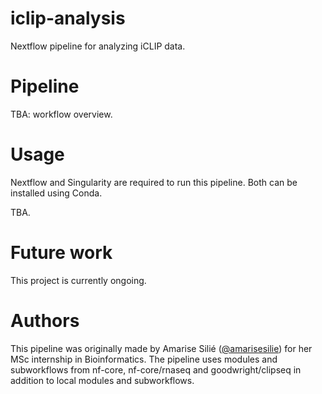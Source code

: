 # iclip-analysis
Nextflow pipeline for analyzing iCLIP data.

# Pipeline
TBA: workflow overview.

# Usage
Nextflow and Singularity are required to run this pipeline. Both can be installed using Conda.

TBA.

# Future work
This project is currently ongoing.

# Authors
This pipeline was originally made by Amarise Silié ([@amarisesilie](https://github.com/amarisesilie)) for her MSc internship in Bioinformatics. The pipeline uses modules and subworkflows from nf-core, nf-core/rnaseq and goodwright/clipseq in addition to local modules and subworkflows.

